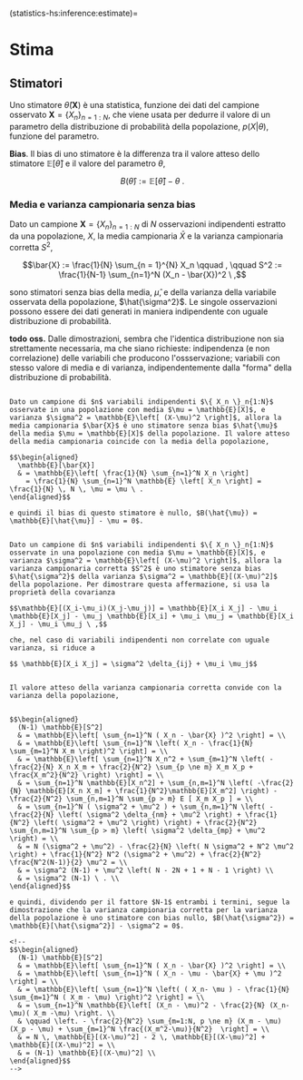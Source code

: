 (statistics-hs:inference:estimate)=
# Stima

## Stimatori 
Uno stimatore $\hat{\theta}(\mathbf{X})$ è una statistica, funzione dei dati del campione osservato $\mathbf{X} = \{ X_n \}_{n=1:N}$, che viene usata per dedurre il valore di un parametro della distribuzione di probabilità della popolazione, $p(X|\theta)$, funzione del parametro.

**Bias**. Il bias di uno stimatore è la differenza tra il valore atteso dello stimatore $\mathbb{E}[ \hat{\theta} ]$ e il valore del parametro $\theta$,

$$B(\hat{\theta}) := \mathbb{E}[ \hat{\theta} ] - \theta \ .$$

### Media e varianza campionaria senza bias
Dato un campione $\mathbf{X} = \{ X_n \}_{n=1:N}$ di $N$ osservazioni indipendenti estratto da una popolazione, $X$, la media campionaria $\bar{X}$ e la varianza campionaria corretta $S^2$,

$$\bar{X} := \frac{1}{N} \sum_{n = 1}^{N} X_n \qquad , \qquad S^2 := \frac{1}{N-1} \sum_{n=1}^N (X_n - \bar{X})^2 \ ,$$

sono stimatori senza bias della media, $\hat{\mu}$, e della varianza della variabile osservata della popolazione, $\hat{\sigma^2}$. Le singole osservazioni possono essere dei dati generati in maniera indipendente con uguale distribuzione di probabilità.

**todo** **oss.** Dalle dimostrazioni, sembra che l'identica distribuzione non sia strettamente necessaria, ma che siano richieste: indipendenza (e non correlazione) delle variabili che producono l'ossservazione; variabili con stesso valore di media e di varianza, indipendentemente dalla "forma" della distribuzione di probabilità.

```{dropdown} Dimostrazione per la media

Dato un campione di $n$ variabili indipendenti $\{ X_n \}_n{1:N}$ osservate in una popolazione con media $\mu = \mathbb{E}[X]$, e varianza $\sigma^2 = \mathbb{E}\left[ (X-\mu)^2 \right]$, allora la media campionaria $\bar{X}$ è uno stimatore senza bias $\hat{\mu}$ della media $\mu = \mathbb{E}[X]$ della popolazione. Il valore atteso della media campionaria coincide con la media della popolazione,

$$\begin{aligned}
  \mathbb{E}[\bar{X}] 
  & = \mathbb{E}\left[ \frac{1}{N} \sum_{n=1}^N X_n \right]
    = \frac{1}{N} \sum_{n=1}^N \mathbb{E} \left[ X_n \right] = \frac{1}{N} \, N \, \mu = \mu \ .
\end{aligned}$$

e quindi il bias di questo stimatore è nullo, $B(\hat{\mu}) = \mathbb{E}[\hat{\mu}] - \mu = 0$.

```
```{dropdown} Dimostrazione per la varianza

Dato un campione di $n$ variabili indipendenti $\{ X_n \}_n{1:N}$ osservate in una popolazione con media $\mu = \mathbb{E}[X]$, e varianza $\sigma^2 = \mathbb{E}\left[ (X-\mu)^2 \right]$, allora la varianza campionaria corretta $S^2$ è uno stimatore senza bias $\hat{\sigma^2}$ della varianza $\sigma^2 = \mathbb{E}[(X-\mu)^2]$ della popolazione. Per dimostrare questa affermazione, si usa la proprietà della covarianza

$$\mathbb{E}[(X_i-\mu_i)(X_j-\mu_j)] = \mathbb{E}[X_i X_j] - \mu_i \mathbb{E}[X_j] - \mu_j \mathbb{E}[X_i] + \mu_i \mu_j = \mathbb{E}[X_i X_j] - \mu_i \mu_j \ ,$$

che, nel caso di variabili indipendenti non correlate con uguale varianza, si riduce a

$$ \mathbb{E}[X_i X_j] = \sigma^2 \delta_{ij} + \mu_i \mu_j$$


Il valore atteso della varianza campionaria corretta convide con la varianza della popolazione,


$$\begin{aligned}
  (N-1) \mathbb{E}[S^2] 
  & = \mathbb{E}\left[ \sum_{n=1}^N ( X_n - \bar{X} )^2 \right] = \\
  & = \mathbb{E}\left[ \sum_{n=1}^N \left( X_n - \frac{1}{N} \sum_{m=1}^N X_m \right)^2 \right] = \\
  & = \mathbb{E}\left[ \sum_{n=1}^N X_n^2 + \sum_{m=1}^N \left( - \frac{2}{N} X_n X_m + \frac{2}{N^2} \sum_{p \ne m} X_m X_p + \frac{X_m^2}{N^2} \right) \right] = \\
  & = \sum_{n=1}^N \mathbb{E}[X_n^2] + \sum_{n,m=1}^N \left( -\frac{2}{N} \mathbb{E}[X_n X_m] + \frac{1}{N^2}\mathbb{E}[X_m^2] \right) - \frac{2}{N^2} \sum_{n,m=1}^N \sum_{p > m} E [ X_m X_p ] = \\
  & = \sum_{n=1}^N ( \sigma^2 + \mu^2 ) + \sum_{n,m=1}^N \left( -\frac{2}{N} \left( \sigma^2 \delta_{nm} + \mu^2 \right) + \frac{1}{N^2} \left( \sigma^2 + \mu^2 \right) \right) + \frac{2}{N^2} \sum_{n,m=1}^N \sum_{p > m} \left( \sigma^2 \delta_{mp} + \mu^2 \right) = \\
  & = N (\sigma^2 + \mu^2) - \frac{2}{N} \left( N \sigma^2 + N^2 \mu^2 \right) + \frac{1}{N^2} N^2 (\sigma^2 + \mu^2) + \frac{2}{N^2} \frac{N^2(N-1)}{2} \mu^2 = \\
  & = \sigma^2 (N-1) + \mu^2 \left( N - 2N + 1 + N - 1 \right) \\
  & = \sigma^2 (N-1) \ . \\ 
\end{aligned}$$

e quindi, dividendo per il fattore $N-1$ entrambi i termini, segue la dimostrazione che la varianza campionaria corretta per la varianza della popolazione è uno stimatore con bias nullo, $B(\hat{\sigma^2}) = \mathbb{E}[\hat{\sigma^2}] - \sigma^2 = 0$.

<!--
$$\begin{aligned}
  (N-1) \mathbb{E}[S^2] 
  & = \mathbb{E}\left[ \sum_{n=1}^N ( X_n - \bar{X} )^2 \right] = \\
  & = \mathbb{E}\left[ \sum_{n=1}^N ( X_n - \mu - \bar{X} + \mu )^2 \right] = \\
  & = \mathbb{E}\left[ \sum_{n=1}^N \left( ( X_n- \mu ) - \frac{1}{N} \sum_{m=1}^N ( X_m - \mu) \right)^2 \right] = \\
  & = \sum_{n=1}^N \mathbb{E}\left[ (X_n - \mu)^2 - \frac{2}{N} (X_n-\mu)( X_m -\mu) \right. \\
  & \qquad \left. - \frac{2}{N^2} \sum_{m=1:N, p \ne m} (X_m - \mu)(X_p - \mu) + \sum_{m=1}^N \frac{(X_m^2-\mu)}{N^2}  \right] = \\
  & = N \, \mathbb{E}[(X-\mu)^2] - 2 \, \mathbb{E}[(X-\mu)^2] + \mathbb{E}[(X-\mu)^2] = \\
  & = (N-1) \mathbb{E}[(X-\mu)^2] \\
\end{aligned}$$
-->

```

